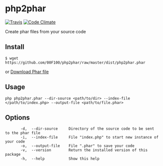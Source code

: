 # php2phar

[![Travis](https://img.shields.io/travis/00F100/php2phar.svg?maxAge=2592000)](https://travis-ci.org/00F100/php2phar/)  [![Code Climate](https://codeclimate.com/github/00F100/php2phar/badges/gpa.svg)](https://codeclimate.com/github/00F100/php2phar)

Create phar files from your source code

## Install

```
$ wget https://github.com/00F100/php2phar/raw/master/dist/php2phar.phar
```
or
[Download Phar file](https://github.com/00F100/php2phar/raw/master/dist/php2phar.phar)

## Usage

```
php php2phar.phar --dir-source <path/to/dir> --index-file </path/to/index.php> --output-file <path/to/file.phar>  
```

## Options

```
       -d,  --dir-source     Directory of the source code to be sent to the phar file  
       -i,  --index-file     File "index.php" to start new instance of your code 
       -o,  --output-file    File ".phar" to save your code 
       -v,  --version        Return the installed version of this package  
       -h,  --help           Show this help
 ```